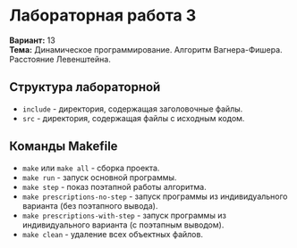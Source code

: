 # Лабораторная работа 3

**Вариант:** 13  
**Тема:** Динамическое программирование. Алгоритм Вагнера-Фишера. Расстояние Левенштейна.

## Структура лабораторной

- `include` - директория, содержащая заголовочные файлы.
- `src` - директория, содержащая файлы с исходным кодом.

## Команды Makefile

* `make` или `make all` - сборка проекта.
* `make run` - запуск основной программы.
* `make step` - показ поэтапной работы алгоритма.
* `make prescriptions-no-step` - запуск программы из индивидуального варианта (без поэтапного вывода). 
* `make prescriptions-with-step` - запуск программы из индивидуального варианта (с поэтапным выводом). 
* `make clean` - удаление всех объектных файлов.